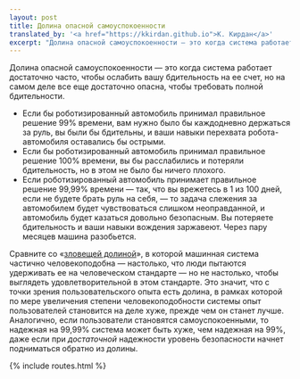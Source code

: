 ```yaml
---
layout: post
title: Долина опасной самоуспокоенности
translated_by: '<a href="https://kkirdan.github.io">К. Кирдан</a>'
excerpt: "Долина опасной самоуспокоенности — это когда система работает достаточно часто, чтобы ослабить вашу бдительность на ее счет, но на самом деле все еще достаточно опасна, чтобы требовать полной бдительности."
---
```

Долина опасной самоуспокоенности — это когда система работает достаточно часто, чтобы ослабить вашу бдительность на ее счет, но на самом деле все еще достаточно опасна, чтобы требовать полной бдительности.

- Если бы роботизированный автомобиль принимал правильное решение 99% времени, вам нужно было бы каждодневно держаться за руль, вы были бы бдительны, и ваши навыки перехвата робота-автомобиля оставались бы острыми.
- Если бы роботизированный автомобиль принимал правильное решение 100% времени, вы бы расслабились и потеряли бдительность, но в этом не было бы ничего плохого.
- Если роботизированный автомобиль принимает правильное решение 99,99% времени — так, что вы врежетесь в 1 из 100 дней, если не будете брать руль на себя, — то задача слежения за автомобилем будет чувствоваться слишком неоправданной, и автомобиль будет казаться довольно безопасным. Вы потеряете бдительность и ваши навыки вождения заржавеют. Через пару месяцев машина разобьется.

Сравните со «[зловещей долиной](https://ru.wikipedia.org/wiki/%D0%97%D0%BB%D0%BE%D0%B2%D0%B5%D1%89%D0%B0%D1%8F_%D0%B4%D0%BE%D0%BB%D0%B8%D0%BD%D0%B0)», в которой машинная система частично человекоподобна — настолько, что люди пытаются удерживать ее на человеческом стандарте — но не настолько, чтобы выглядеть удовлетворительной в этом стандарте. Это значит, что с точки зрения пользовательского опыта есть долина, в рамках которой по мере увеличения степени человекоподобности системы опыт пользователей становится на деле хуже, прежде чем он станет лучше. Аналогично, если пользователи становятся самоуспокоенными, то надежная на 99,99% система может быть хуже, чем надежная на 99%, даже если при _достаточной_ надежности уровень безопасности начнет подниматься обратно из долины.

{% include routes.html %}
